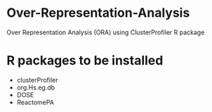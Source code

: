 # Over-Representation-Analysis
Over Representation Analysis (ORA) using ClusterProfiler R package 

# R packages to be installed
- clusterProfiler
- org.Hs.eg.db
- DOSE
- ReactomePA

